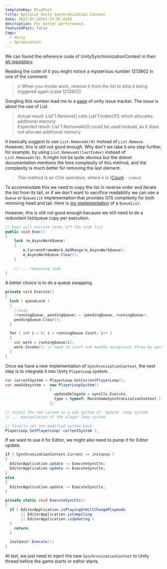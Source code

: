 ```yaml
---
templateKey: BlogPost
title: Optimize Unity Synchronization Context
date: 2022-07-28T01:33:07.839Z
description: For better performance.
featuredPost: false
tags:
  - Unity
  - Optimization
---
```

We can found the reference code of UnitySynchronizationContext in their [git repository](https://github.com/Unity-Technologies/UnityCsReference/blob/master/Runtime/Export/Scripting/UnitySynchronizationContext.cs).

Reading the code of it you might notice a mysterious number 1213602 in one of the comment:
> // When you invoke work, remove it from the list to stop it being triggered again (case 1213602)

Googling this number lead me to a [page](https://issuetracker.unity3d.com/issues/additional-memory-allocated-when-removing-workrequest-in-unitysynchronizationcontext-dot-cs) of unity issue tracker. The issue is about the use of List.
> Actual result: List'1.Remove() calls List'1.IndexOf() which allocates additional memory  
> Expected result: List'1.RemoveAt(0) could be used instead, as it does not allocate additional memory

It basically suggest to use `List.RemoveAt(0)` instead of `List.Remove`. However, this is still not good enough. Why don't we take it one step further, for example, by using `List.RemoveAt(lastIndex)` instead of `List.RemoveAt(0)`. It might not be quite obvious but the dotnet documentation mentions the time complexity of this method, and the complexity is much better for removing the last element.
> This method is an O(_n_) operation, where _n_ is ([Count](https://docs.microsoft.com/en-us/dotnet/api/system.collections.generic.list-1.count?view=net-6.0) - `index`).

To accommodate this we need to copy the list in reverse order and iterate the list from its tail, or if we don't want to sacrifice readability we can use a `Queue` or `QueueList` implementation that provides O(1) complexity for both removing head and tail. Here is [my implementation](https://github.com/ewgdg/CircularList) of a `QueueList`.

However, this is still not good enough because we still need to do a redundant list/queue copy per execution.
```csharp
// Exec will execute tasks off the task list
public void Exec()
{
    lock (m_AsyncWorkQueue)
    {
        m_CurrentFrameWork.AddRange(m_AsyncWorkQueue);
        m_AsyncWorkQueue.Clear();
    }
    
    // ... remaining code
}
```

A better choice is to do a queue swapping.
```csharp
private void Execute()
{
  lock ( queueLock )
  {
    //swap
    (runningQueue, pendingQueue) = (pendingQueue, runningQueue);
    pendingQueue.Clear();
  }

  for ( int i = 0; i < runningQueue.Count; i++ )
  {
    var work = runningQueue[i];
    work.Invoke(); // need to catch and handle exceptions threw by work
  }
}
```

Once we have a new implementation of `SynchronizationContext`, the next step is to integrate it into Unity `PlayerLoop` system.
```csharp
var currentSystem = PlayerLoop.GetCurrentPlayerLoop();
var newSubsystem =  new PlayerLoopSystem()
                    {
                      updateDelegate = syncCtx.Execute,
                      type = typeof( RoninGameSynchronizationContext ),
                    };

// inject the new system as a sub system of `Update` Loop system                 
// ... manipulation of the player loop system

// finally set the modified system back
PlayerLoop.SetPlayerLoop( currentSystem );
```

If we want to use it for Editor, we might also need to pump it for Editor update. 
```csharp
if ( SynchronizationContext.Current == instance )
{
  EditorApplication.update -= ExecuteSyncCtx;
  EditorApplication.update += ExecuteSyncCtx;
}
else
{
  EditorApplication.update -= ExecuteSyncCtx;
}

private static void ExecuteSyncCtx()
{
  if ( EditorApplication.isPlayingOrWillChangePlaymode
       || EditorApplication.isCompiling
       || EditorApplication.isUpdating )
  {
    return;
  }

  instance?.Execute();
}
```

At last, we just need to inject the new `SynchronizationContext` to Unity thread before the game starts or editor starts.